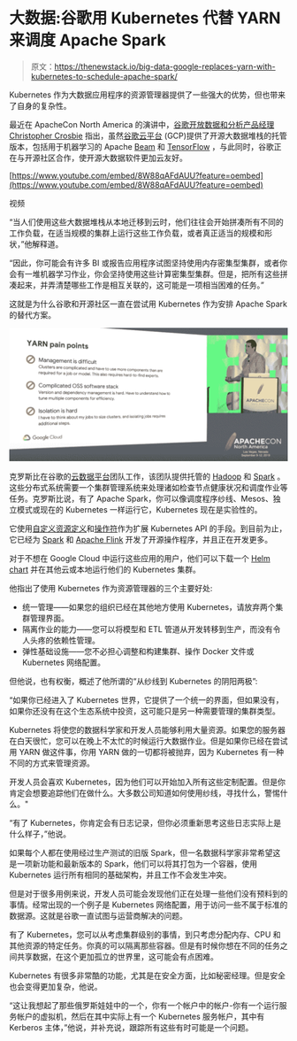 # 大数据:谷歌用 Kubernetes 代替 YARN 来调度 Apache Spark

> 原文：<https://thenewstack.io/big-data-google-replaces-yarn-with-kubernetes-to-schedule-apache-spark/>

Kubernetes 作为大数据应用程序的资源管理器提供了一些强大的优势，但也带来了自身的复杂性。

最近在 ApacheCon North America 的演讲中，[谷歌开放数据和分析产品经理 Christopher Crosbie](https://www.linkedin.com/in/christopher-crosbie-81434961/) 指出，虽然[谷歌云平台](https://cloud.google.com/) (GCP)提供了开源大数据堆栈的托管版本，包括用于机器学习的 Apache [Beam](https://beam.apache.org/) 和 [TensorFlow](https://www.tensorflow.org/) ，与此同时，谷歌正在与开源社区合作，使开源大数据软件更加云友好。

[https://www.youtube.com/embed/8W88qAFdAUU?feature=oembed](https://www.youtube.com/embed/8W88qAFdAUU?feature=oembed)

视频

“当人们使用这些大数据堆栈从本地迁移到云时，他们往往会开始拼凑所有不同的工作负载，在适当规模的集群上运行这些工作负载，或者真正适当的规模和形状，”他解释道。

“因此，你可能会有许多 BI 或报告应用程序试图坚持使用内存密集型集群，或者你会有一堆机器学习作业，你会坚持使用这些计算密集型集群。但是，把所有这些拼凑起来，并弄清楚哪些工作是相互关联的，这可能是一项相当困难的任务。”

这就是为什么谷歌和开源社区一直在尝试用 Kubernetes 作为安排 Apache Spark 的替代方案。

![](img/621c085cba0b3457fda878af77647462.png)

克罗斯比在谷歌的[云数据平台](https://cloud.google.com/dataproc/)团队工作，该团队提供托管的 [Hadoop](https://hadoop.apache.org/) 和 [Spark](https://spark.apache.org/) 。这些分布式系统需要一个集群管理系统来处理诸如检查节点健康状况和调度作业等任务。克罗斯比说，有了 Apache Spark，你可以像调度程序纱线、Mesos、独立模式或现在的 Kubernetes 一样运行它，Kubernetes 现在是实验性的。

它使用[自定义资源定义](https://kubernetes.io/docs/concepts/extend-kubernetes/api-extension/custom-resources/)和[操作符](/solved-kubernetes-operators-for-clustered-database-deployments/)作为扩展 Kubernetes API 的手段。到目前为止，它已经为 [Spark](https://github.com/GoogleCloudPlatform/spark-on-k8s-operator) 和 [Apache Flink](https://github.com/GoogleCloudPlatform/flink-on-k8s-operator) 开发了开源操作程序，并且正在开发更多。

对于不想在 Google Cloud 中运行这些应用的用户，他们可以下载一个 [Helm chart](https://helm.sh/) 并在其他云或本地运行他们的 Kubernetes 集群。

他指出了使用 Kubernetes 作为资源管理器的三个主要好处:

*   统一管理——如果您的组织已经在其他地方使用 Kubernetes，请放弃两个集群管理界面。
*   隔离作业的能力——您可以将模型和 ETL 管道从开发转移到生产，而没有令人头疼的依赖性管理。
*   弹性基础设施——您不必担心调整和构建集群、操作 Docker 文件或 Kubernetes 网络配置。

但他说，也有权衡，概述了他所谓的“从纱线到 Kubernetes 的阴阳两极”:

“如果你已经进入了 Kubernetes 世界，它提供了一个统一的界面，但如果没有，如果你还没有在这个生态系统中投资，这可能只是另一种需要管理的集群类型。

Kubernetes 将使您的数据科学家和开发人员能够利用大量资源。如果您的服务器在白天很忙，您可以在晚上不太忙的时候运行大数据作业。但是如果你已经在尝试用 YARN 做这件事，你用 YARN 做的一切都将被抛弃，因为 Kubernetes 有一种不同的方式来管理资源。

开发人员会喜欢 Kubernetes，因为他们可以开始加入所有这些定制配置。但是你肯定会想要追踪他们在做什么。大多数公司知道如何使用纱线，寻找什么，警惕什么。"

“有了 Kubernetes，你肯定会有日志记录，但你必须重新思考这些日志实际上是什么样子，”他说。

如果每个人都在使用经过生产测试的旧版 Spark，但一名数据科学家非常希望这是一项新功能和最新版本的 Spark，他们可以将其打包为一个容器，使用 Kubernetes 运行所有相同的基础架构，并且工作不会发生冲突。

但是对于很多用例来说，开发人员可能会发现他们正在处理一些他们没有预料到的事情。经常出现的一个例子是 Kubernetes 网络配置，用于访问一些不属于标准的数据源。这就是谷歌一直试图与运营商解决的问题。

有了 Kubernetes，您可以从考虑集群级别的事情，到只考虑分配内存、CPU 和其他资源的特定任务。你真的可以隔离那些容器。但是有时候你想在不同的任务之间共享数据，在这个更加孤立的世界里，这可能会有点困难。

Kubernetes 有很多非常酷的功能，尤其是在安全方面，比如秘密经理。但是安全也会变得更加复杂，他说。

“这让我想起了那些俄罗斯娃娃中的一个，你有一个帐户中的帐户-你有一个运行服务帐户的虚拟机，然后在其中实际上有一个 Kubernetes 服务帐户，其中有 Kerberos 主体，”他说，并补充说，跟踪所有这些有时可能是一个问题。

<svg xmlns:xlink="http://www.w3.org/1999/xlink" viewBox="0 0 68 31" version="1.1"><title>Group</title> <desc>Created with Sketch.</desc></svg>